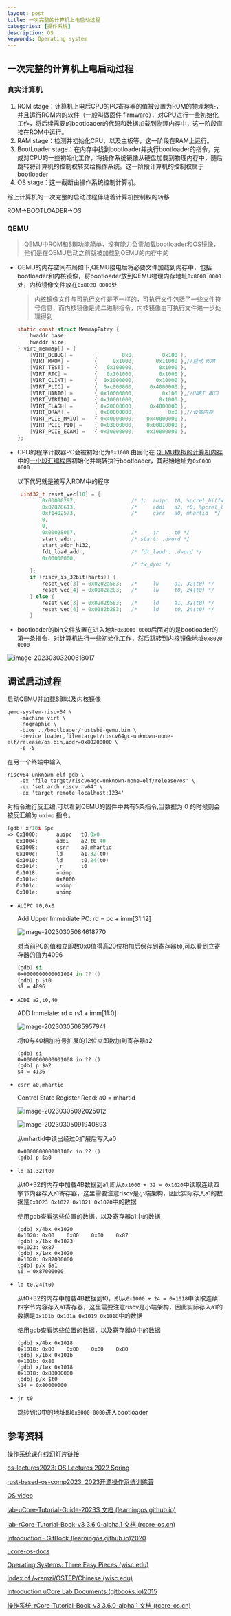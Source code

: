 ```yaml
---
layout: post
title: 一次完整的计算机上电启动过程
categories: [操作系统]
description: OS
keywords: Operating system 
---
```


## 一次完整的计算机上电启动过程

### 真实计算机

1. ROM stage：计算机上电后CPU的PC寄存器的值被设置为ROM的物理地址，并且运行ROM内的软件（一般叫做固件 firmware），对CPU进行一些初始化工作，将后续需要的bootloader的代码和数据加载到物理内存中，这一阶段直接在ROM中运行。
2. RAM stage：检测并初始化CPU、以及主板等，这一阶段在RAM上运行。
3. BootLoader stage：在内存中找到bootloader并执行bootloader的指令，完成对CPU的一些初始化工作，将操作系统镜像从硬盘加载到物理内存中，随后跳转将计算机的控制权转交给操作系统。这一阶段计算机的控制权属于bootloader
4. OS stage：这一截断由操作系统控制计算机。

综上计算机的一次完整的启动过程伴随着计算机控制权的转移

ROM->BOOTLOADER->OS

### QEMU

>QEMU中ROM和SBI功能简单，没有能力负责加载bootloader和OS镜像，他们是在QEMU启动之前就被加载到QEMU的内存中的

+ QEMU的内存空间布局如下,QEMU接电后将必要文件加载到内存中，包括bootloader和内核镜像，将bootloader放到QEMU物理内存地址`0x8000 0000`处，内核镜像文件放在`0x8020 0000`处

    > 内核镜像文件与可执行文件是不一样的，可执行文件包括了一些文件符号信息，而内核镜像是纯二进制指令，内核镜像由可执行文件进一步处理得到
    
    ~~~C
    static const struct MemmapEntry {
        hwaddr base;
        hwaddr size;
    } virt_memmap[] = {
        [VIRT_DEBUG] =       {        0x0,         0x100 },
        [VIRT_MROM] =        {     0x1000,       0x11000 },//启动 ROM
        [VIRT_TEST] =        {   0x100000,        0x1000 },
        [VIRT_RTC] =         {   0x101000,        0x1000 },
        [VIRT_CLINT] =       {  0x2000000,       0x10000 },
        [VIRT_PLIC] =        {  0xc000000,     0x4000000 },
        [VIRT_UART0] =       { 0x10000000,         0x100 },//UART 串口
        [VIRT_VIRTIO] =      { 0x10001000,        0x1000 },
        [VIRT_FLASH] =       { 0x20000000,     0x4000000 },
        [VIRT_DRAM] =        { 0x80000000,           0x0 },//设备内存
        [VIRT_PCIE_MMIO] =   { 0x40000000,    0x40000000 },
        [VIRT_PCIE_PIO] =    { 0x03000000,    0x00010000 },
        [VIRT_PCIE_ECAM] =   { 0x30000000,    0x10000000 },
    };
    ~~~



+ CPU的程序计数器PC会被初始化为`0x1000` 由固化在 [QEMU模拟的计算机内存](https://github.com/LearningOS/qemu/blob/386b2a5767f7642521cd07930c681ec8a6057e60/hw/riscv/virt.c#L59)中的[一小段汇编程序](https://github.com/LearningOS/qemu/blob/386b2a5767f7642521cd07930c681ec8a6057e60/hw/riscv/virt.c#L536)初始化并跳转执行bootloader，其起始地址为`0x8000 0000`

  以下代码就是被写入ROM中的程序

  ~~~C
   uint32_t reset_vec[10] = {
          0x00000297,                  /* 1:  auipc  t0, %pcrel_hi(fw_dyn) */
          0x02828613,                  /*     addi   a2, t0, %pcrel_lo(1b) */
          0xf1402573,                  /*     csrr   a0, mhartid  */
          0,
          0,
          0x00028067,                  /*     jr     t0 */
          start_addr,                  /* start: .dword */
          start_addr_hi32,
          fdt_load_addr,               /* fdt_laddr: .dword */
          0x00000000,
                                       /* fw_dyn: */
      };
      if (riscv_is_32bit(harts)) {
          reset_vec[3] = 0x0202a583;   /*     lw     a1, 32(t0) */
          reset_vec[4] = 0x0182a283;   /*     lw     t0, 24(t0) */
      } else {
          reset_vec[3] = 0x0202b583;   /*     ld     a1, 32(t0) */
          reset_vec[4] = 0x0182b283;   /*     ld     t0, 24(t0) */
      }
  
  ~~~

  

+ bootloader的bin文件放置在进入地址`0x8000 0000`后面对的是bootloader的第一条指令，对计算机进行一些初始化工作，然后跳转到内核镜像地址`0x8020 0000`

![image-20230303200618017](https://wendaocsmaster.github.io/images/blog/image-20230303200618017.png)

## 调试启动过程

启动QEMU并加载SBI以及内核镜像

~~~
qemu-system-riscv64 \
    -machine virt \
    -nographic \
    -bios ../bootloader/rustsbi-qemu.bin \
    -device loader,file=target/riscv64gc-unknown-none-elf/release/os.bin,addr=0x80200000 \
    -s -S
~~~

在另一个终端中输入

~~~、
riscv64-unknown-elf-gdb \
    -ex 'file target/riscv64gc-unknown-none-elf/release/os' \
    -ex 'set arch riscv:rv64' \
    -ex 'target remote localhost:1234'
~~~

对指令进行反汇编,可以看到QEMU的固件中共有5条指令,当数据为 0 的时候则会被反汇编为 `unimp` 指令。

```asm
(gdb) x/10i $pc
=> 0x1000:      auipc   t0,0x0
   0x1004:      addi    a2,t0,40
   0x1008:      csrr    a0,mhartid
   0x100c:      ld      a1,32(t0)
   0x1010:      ld      t0,24(t0)
   0x1014:      jr      t0
   0x1018:      unimp
   0x101a:      0x8000
   0x101c:      unimp
   0x101e:      unimp

```

+ `AUIPC t0,0x0`

  Add Upper Immediate PC: rd = pc + imm[31:12]

  ![image-20230305084618770](https://wendaocsmaster.github.io/images/blog/image-20230305084618770.png)

  对当前PC的值和立即数0x0值得高20位相加后保存到寄存器`t0`,可以看到立寄存器的值为4096

  ~~~asm
  (gdb) si
  0x0000000000001004 in ?? ()
  (gdb) p $t0
  $1 = 4096
  ~~~

+ `ADDI a2,t0,40`

  ADD Immeiate: rd = rs1 + imm[11:0]

  ![image-20230305085957941](https://wendaocsmaster.github.io/images/blog/image-20230305085957941.png)

  将t0与40相加符号扩展的12位立即数加到寄存器a2

  ~~~
  (gdb) si   
  0x0000000000001008 in ?? ()
  (gdb) p $a2
  $4 = 4136
  ~~~

+ `csrr a0,mhartid`

  Control State Register Read: a0 = mhartid

  ![image-20230305092025012](https://wendaocsmaster.github.io/images/blog/image-20230305092025012.png)

  ![image-20230305091940893](https://wendaocsmaster.github.io/images/blog/image-20230305091940893.png)

  从mhartid中读出经过0扩展后写入a0

  ~~~
  0x000000000000100c in ?? ()
  (gdb) p $a0
  ~~~

+ `ld a1,32(t0)`

  从t0+32的内存中加载4B数据到a1,即从`0x1000 + 32 = 0x1020`中读取连续四字节内容存入a1寄存器，这里需要注意riscv是小端架构，因此实际存入a1的数据是`0x1023 0x1022 0x1021 0x1020`中的数据

  使用gdb查看这些位置的数据，以及寄存器a1中的数据

  ~~~
  (gdb) x/4bx 0x1020
  0x1020: 0x00    0x00    0x00    0x87
  (gdb) x/1bx 0x1023
  0x1023: 0x87
  (gdb) x/1wx 0x1020
  0x1020: 0x87000000
  (gdb) p/x $a1
  $6 = 0x87000000
  ~~~

+ `ld t0,24(t0)`

  从t0+32的内存中加载4B数据到t0，即从`0x1000 + 24 = 0x1018`中读取连续四字节内容存入a1寄存器，这里需要注意riscv是小端架构，因此实际存入a1的数据是`0x101b 0x101a 0x1019 0x1018`中的数据

  使用gdb查看这些位置的数据，以及寄存器t0中的数据

  ~~~
  (gdb) x/4bx 0x1018    
  0x1018: 0x00    0x00    0x00    0x80
  (gdb) x/1bx 0x101b
  0x101b: 0x80
  (gdb) x/1wx 0x1018
  0x1018: 0x80000000
  (gdb) p/x $t0
  $14 = 0x80000000
  ~~~

+ `jr t0`

  跳转到t0中的地址即`0x8000 0000`进入bootloader

## 参考资料

[操作系统课在线幻灯片链接](https://www.yuque.com/xyong-9fuoz/qczol5/glemuu?)

[os-lectures2023: OS Lectures 2022 Spring ](https://learningos.github.io/os-lectures/)

[rust-based-os-comp2023: 2023开源操作系统训练营](https://learningos.github.io/rust-based-os-comp2022/)

[OS video](https://github.com/wendaocsmaster/rust-based-os-comp2023/blob/main/relatedinfo.md)

[lab-uCore-Tutorial-Guide-2023S 文档 (learningos.github.io)](https://learningos.github.io/uCore-Tutorial-Guide-2023S/)

[lab-rCore-Tutorial-Book-v3 3.6.0-alpha.1 文档 (rcore-os.cn)](http://rcore-os.cn/rCore-Tutorial-Book-v3/index.html)

[Introduction · GitBook (learningos.github.io)2020](https://learningos.github.io/ucore_os_webdocs/)

[ucore-os-docs](https://github.com/csmasterpath/ucore_os_docs)

[Operating Systems: Three Easy Pieces (wisc.edu)](https://pages.cs.wisc.edu/~remzi/OSTEP/)

[Index of /~remzi/OSTEP/Chinese (wisc.edu)](https://pages.cs.wisc.edu/~remzi/OSTEP/Chinese/)

[Introduction  uCore Lab Documents (gitbooks.io)2015](https://objectkuan.gitbooks.io/ucore-docs/content/)

[操作系统-rCore-Tutorial-Book-v3 3.6.0-alpha.1 文档 (rcore-os.cn)](http://rcore-os.cn/rCore-Tutorial-Book-v3/chapter0/index.html)

